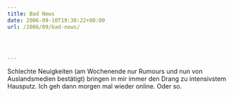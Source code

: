 ```yaml
---
title: Bad News
date: 2006-09-10T19:30:22+00:00
url: /2006/09/bad-news/




---
```

Schlechte Neuigkeiten (am Wochenende nur Rumours und nun von Auslandsmedien bestätigt) bringen in mir immer den Drang zu intensivstem Hausputz. Ich geh dann morgen mal wieder online. Oder so.
